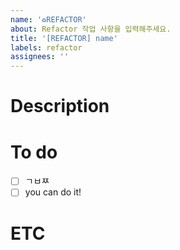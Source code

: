 ```yaml
---
name: '♻️REFACTOR'
about: Refactor 작업 사항을 입력해주세요.
title: '[REFACTOR] name'
labels: refactor
assignees: ''
---
```


# Description

# To do

- [ ] ㄱㅂㅉ
- [ ] you can do it!

# ETC
